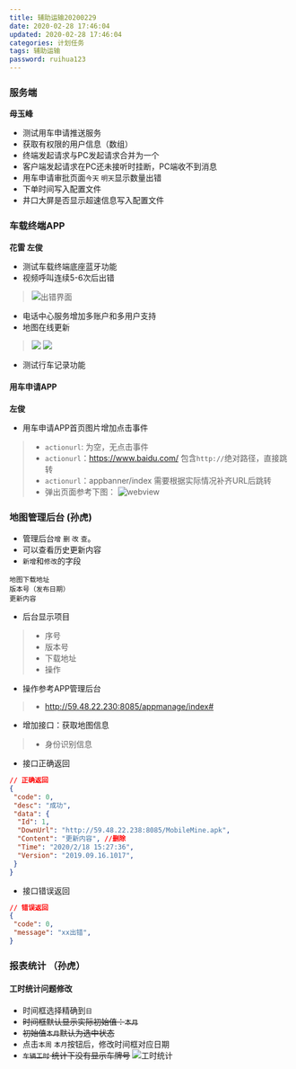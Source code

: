 ```yaml
---
title: 辅助运输20200229
date: 2020-02-28 17:46:04
updated: 2020-02-28 17:46:04
categories: 计划任务
tags: 辅助运输
password: ruihua123
---
```


### 服务端
**母玉峰**
* 测试用车申请推送服务
* 获取有权限的用户信息（数组）
* 终端发起请求与PC发起请求合并为一个
* 客户端发起请求在PC还未接听时挂断，PC端收不到消息
* 用车申请审批页面`今天` `明天`显示数量出错
* 下单时间写入配置文件
* 井口大屏是否显示超速信息写入配置文件

### 车载终端APP
**花雷 左俊**
* 测试车载终端底座蓝牙功能
* 视频呼叫连续5-6次后出错
> ![出错界面](141583115345_.pic_hd.jpg)
* 电话中心服务增加多账户和多用户支持
* 地图在线更新
> ![](车载终端原型_地图更新.jpg)
> ![](车载终端原型_地图下载注释.jpg)

* 测试行车记录功能

#### 用车申请APP
**左俊**
* 用车申请APP首页图片增加点击事件
> * `actionurl`: 为空，无点击事件
> * `actionurl`：https://www.baidu.com/ 包含`http://`绝对路径，直接跳转
> * `actionurl`：appbanner/index 需要根据实际情况补齐URL后跳转
> * 弹出页面参考下图：
![webview](331582886870_.pic_hd.jpg)


### 地图管理后台 (孙虎)
* 管理后台`增` `删` `改` `查`。
* 可以查看历史更新内容
* `新增`和`修改`的字段
```
地图下载地址
版本号（发布日期）
更新内容
```
* 后台显示项目
> * 序号
> * 版本号
> * 下载地址
> * 操作

* 操作参考APP管理后台
> * http://59.48.22.230:8085/appmanage/index#

* 增加接口：获取地图信息
> * 身份识别信息

* 接口正确返回
``` json
// 正确返回
{
 "code": 0,
 "desc": "成功",
 "data": {
  "Id": 1,
  "DownUrl": "http://59.48.22.238:8085/MobileMine.apk",
  "Content": "更新内容", //删除
  "Time": "2020/2/18 15:27:36",
  "Version": "2019.09.16.1017",
 }
}
```
* 接口错误返回
``` json
// 错误返回
{
 "code": 0,
 "message": "xx出错",
}
```


### 报表统计 （孙虎）
#### 工时统计问题修改
* 时间框选择精确到`日`
* ~~时间框默认显示实际初始值：`本月`~~
* ~~初始值`本月`默认为选中状态~~
* 点击`本周` `本月`按钮后，修改时间框对应日期
* ~~`车辆工时` 统计下没有显示车牌号~~
![工时统计](101582176923_.pic_hd.jpg)